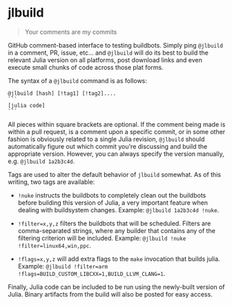 # jlbuild

> Your comments are my commits

GitHub comment-based interface to testing buildbots.  Simply ping `@jlbuild` in a comment, PR, issue, etc... and `@jlbuild` will do its best to build the relevant Julia version on all platforms, post download links and even execute small chunks of code across those plat
forms.

The syntax of a `@jlbuild` command is as follows:

    @jlbuild [hash] [!tag1] [!tag2]....
    ```
    [julia code]
    ```

All pieces within square brackets are optional.  If the comment being made is within a pull request, is a comment upon a specific commit, or in some other fashion is obviously related to a single Julia revision, `@jlbuild` should automatically figure out which commit you're discussing and build the appropriate version.  However, you can always specify the version manually, e.g. `@jlbuild 1a2b3c4d`.

Tags are used to alter the default behavior of `jlbuild` somewhat.  As of this writing, two tags are available:

* `!nuke` instructs the buildbots to completely clean out the buildbots before building this version of Julia, a very important feature when dealing with buildsystem changes.  Example: `@jlbuild 1a2b3c4d !nuke`.

* `!filter=x,y,z` filters the buildbots that will be scheduled.  Filters are comma-separated strings, where any builder that contains any of the filtering criterion will be included. Example: `@jlbuild !nuke !filter=linux64,win,ppc`.

* `!flags=x,y,z` will add extra flags to the `make` invocation that builds julia.  Example: `@jlbuild !filter=arm !flags=BUILD_CUSTOM_LIBCXX=1,BUILD_LLVM_CLANG=1`.

Finally, Julia code can be included to be run using the newly-built version of Julia.  Binary artifacts from the build will also be posted for easy access.
